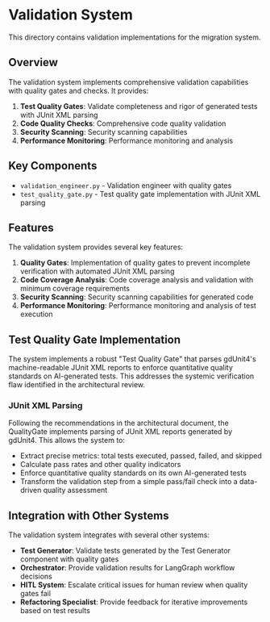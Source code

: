 # Validation System

This directory contains validation implementations for the migration system.

## Overview

The validation system implements comprehensive validation capabilities with quality gates and checks. It provides:

1. **Test Quality Gates**: Validate completeness and rigor of generated tests with JUnit XML parsing
2. **Code Quality Checks**: Comprehensive code quality validation
3. **Security Scanning**: Security scanning capabilities
4. **Performance Monitoring**: Performance monitoring and analysis

## Key Components

- `validation_engineer.py` - Validation engineer with quality gates
- `test_quality_gate.py` - Test quality gate implementation with JUnit XML parsing

## Features

The validation system provides several key features:

1. **Quality Gates**: Implementation of quality gates to prevent incomplete verification with automated JUnit XML parsing
2. **Code Coverage Analysis**: Code coverage analysis and validation with minimum coverage requirements
3. **Security Scanning**: Security scanning capabilities for generated code
4. **Performance Monitoring**: Performance monitoring and analysis of test execution

## Test Quality Gate Implementation

The system implements a robust "Test Quality Gate" that parses gdUnit4's machine-readable JUnit XML reports to enforce quantitative quality standards on AI-generated tests. This addresses the systemic verification flaw identified in the architectural review.

### JUnit XML Parsing

Following the recommendations in the architectural document, the QualityGate implements parsing of JUnit XML reports generated by gdUnit4. This allows the system to:

- Extract precise metrics: total tests executed, passed, failed, and skipped
- Calculate pass rates and other quality indicators
- Enforce quantitative quality standards on its own AI-generated tests
- Transform the validation step from a simple pass/fail check into a data-driven quality assessment

## Integration with Other Systems

The validation system integrates with several other systems:

- **Test Generator**: Validate tests generated by the Test Generator component with quality gates
- **Orchestrator**: Provide validation results for LangGraph workflow decisions
- **HITL System**: Escalate critical issues for human review when quality gates fail
- **Refactoring Specialist**: Provide feedback for iterative improvements based on test results